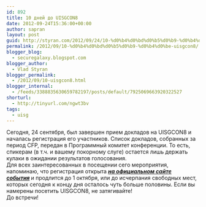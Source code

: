 ```yaml
---
id: 892
title: 10 дней до UISGCON8
date: 2012-09-24T15:36:00+00:00
author: sapran
layout: post
guid: http://styran.com/2012/09/24/10-%d0%b4%d0%bd%d0%b5%d0%b9-%d0%b4%d0%be-uisgcon8/
permalink: /2012/09/10-%d0%b4%d0%bd%d0%b5%d0%b9-%d0%b4%d0%be-uisgcon8/
blogger_blog:
  - securegalaxy.blogspot.com
blogger_author:
  - Vlad Styran
blogger_permalink:
  - /2012/09/10-uisgcon8.html
blogger_internal:
  - /feeds/3388835630659782197/posts/default/7925069663920322527
shorturl:
  - http://tinyurl.com/ngwt3bv
tags:
  - uisg
---
```

<div dir="ltr" style="text-align: left;">
  Сегодня, 24 сентября, был завершен прием докладов на UISGCON8 и началась регистрация его участников. Список докладов, собранных за период CFP, передан в Программный комитет конференции. То есть, спикерам (в т.ч. и вашему покорному слуге) остается лишь держать кулаки в ожидании результатов голосования. 
  
  <div>
  </div>
  
  <div>
    Для всех заинтересованных в посещении сего мероприятия, напоминаю, что регистрация открыта <a href="http://www.8.uisgcon.org/registration/" style="font-style: italic; font-weight: bold;">на официальном сайте события</a><b style="font-style: italic;">&nbsp;</b>и продлится до 1 октября, или до исчерпания свободных мест, которых сегодня к концу дня осталось чуть больше половины. Если вы намерены посетить UISGCON8, не затягивайте!
  </div>
  
  <div>
  </div>
  
  <div>
    До встречи!
  </div>
</div>

<div class="addtoany_share_save_container addtoany_content_bottom">
  <div class="a2a_kit a2a_kit_size_32 addtoany_list a2a_target" id="wpa2a_247">
    <a class="a2a_button_facebook" href="http://www.addtoany.com/add_to/facebook?linkurl=https%3A%2F%2Fblog.styran.com%2F2012%2F09%2F10-%25d0%25b4%25d0%25bd%25d0%25b5%25d0%25b9-%25d0%25b4%25d0%25be-uisgcon8%2F&linkname=10%20%D0%B4%D0%BD%D0%B5%D0%B9%20%D0%B4%D0%BE%20UISGCON8" title="Facebook" rel="nofollow" target="_blank"></a><a class="a2a_button_twitter" href="http://www.addtoany.com/add_to/twitter?linkurl=https%3A%2F%2Fblog.styran.com%2F2012%2F09%2F10-%25d0%25b4%25d0%25bd%25d0%25b5%25d0%25b9-%25d0%25b4%25d0%25be-uisgcon8%2F&linkname=10%20%D0%B4%D0%BD%D0%B5%D0%B9%20%D0%B4%D0%BE%20UISGCON8" title="Twitter" rel="nofollow" target="_blank"></a><a class="a2a_button_google_plus" href="http://www.addtoany.com/add_to/google_plus?linkurl=https%3A%2F%2Fblog.styran.com%2F2012%2F09%2F10-%25d0%25b4%25d0%25bd%25d0%25b5%25d0%25b9-%25d0%25b4%25d0%25be-uisgcon8%2F&linkname=10%20%D0%B4%D0%BD%D0%B5%D0%B9%20%D0%B4%D0%BE%20UISGCON8" title="Google+" rel="nofollow" target="_blank"></a><a class="a2a_button_linkedin" href="http://www.addtoany.com/add_to/linkedin?linkurl=https%3A%2F%2Fblog.styran.com%2F2012%2F09%2F10-%25d0%25b4%25d0%25bd%25d0%25b5%25d0%25b9-%25d0%25b4%25d0%25be-uisgcon8%2F&linkname=10%20%D0%B4%D0%BD%D0%B5%D0%B9%20%D0%B4%D0%BE%20UISGCON8" title="LinkedIn" rel="nofollow" target="_blank"></a><a class="a2a_dd addtoany_share_save" href="https://www.addtoany.com/share"></a>
  </div>
</div>